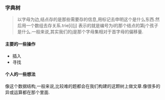 ### 字典树

>以字母为边,结点存的是那些需要存的信息,用标记去申明这个是什么东西.然后用一个数组去存关系.trie[i][j] 表示的就是编号为i的那个结点的第j个孩子是什么.一般来说,其实我们的j是那个字母集相对于首字母的偏移量.

#### 主要的一些操作
* 插入
* 寻找

#### 个人的一些想法
像这个数据结构,一般来说,比较难的题都会在我们构建的这颗树上做文章.像很多的异或运算都在那个里面.
